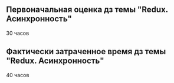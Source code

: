 ## Первоначальная оценка дз темы "Redux. Асинхронность"

30 часов

## Фактически затраченное время дз темы "Redux. Асинхронность"

40 часов
